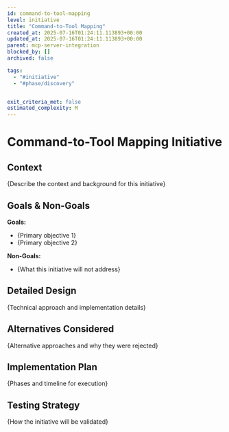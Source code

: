 ```yaml
---
id: command-to-tool-mapping
level: initiative
title: "Command-to-Tool Mapping"
created_at: 2025-07-16T01:24:11.113893+00:00
updated_at: 2025-07-16T01:24:11.113893+00:00
parent: mcp-server-integration
blocked_by: []
archived: false

tags:
  - "#initiative"
  - "#phase/discovery"


exit_criteria_met: false
estimated_complexity: M
---
```


# Command-to-Tool Mapping Initiative

## Context

{Describe the context and background for this initiative}

## Goals & Non-Goals

**Goals:**
- {Primary objective 1}
- {Primary objective 2}

**Non-Goals:**
- {What this initiative will not address}

## Detailed Design

{Technical approach and implementation details}

## Alternatives Considered

{Alternative approaches and why they were rejected}

## Implementation Plan

{Phases and timeline for execution}

## Testing Strategy

{How the initiative will be validated}
